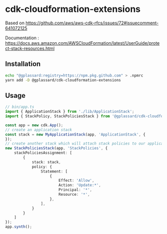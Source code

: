 # cdk-cloudformation-extensions

Based on https://github.com/aws/aws-cdk-rfcs/issues/72#issuecomment-641072125

Documentation : https://docs.aws.amazon.com/AWSCloudFormation/latest/UserGuide/protect-stack-resources.html

## Installation

```bash
echo "@gplassard:registry=https://npm.pkg.github.com" > .npmrc
yarn add -D @gplassard/cdk-cloudformation-extensions
```

## Usage

```typescript
// bin/app.ts
import { ApplicationStack } from './lib/ApplicationStack';
import { StackPolicy, StackPoliciesStack } from '@gplassard/cdk-cloudformation-extensions';

const app = new cdk.App();
// create an application stack
const stack = new MyApplicationStack(app, 'ApplicationStack', {
});
// create another stack which will attach stack policies to our applications stacks
new StackPoliciesStack(app, 'StackPolicies', {
    stackPoliciesAssignment: [
        {
            stack: stack,
            policy: {
                Statement: [
                    {
                        Effect: 'Allow',
                        Action: 'Update:*',
                        Principal: '*',
                        Resource: '*',
                    },
                ],
            }
        }
    ]
});
app.synth();
```
